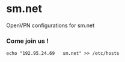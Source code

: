 # sm.net
OpenVPN configurations for sm.net

### Come join us !
`echo "192.95.24.69   sm.net" >> /etc/hosts`
